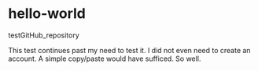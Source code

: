 # hello-world
testGitHub_repository

This test continues past my need to test it.
I did not even need to create an account.
A simple copy/paste would have sufficed.
So well.
